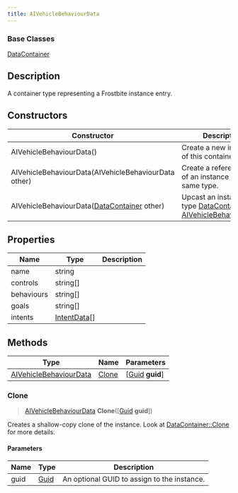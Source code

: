 ```yaml
---
title: AIVehicleBehaviourData
---
```

### Base Classes

[DataContainer](/vext/ref/shared/class/datacontainer)

## Description

A container type representing a Frostbite instance entry.

## Constructors

| Constructor                                                                       | Description                                                                                                                         |
| --------------------------------------------------------------------------------- | ----------------------------------------------------------------------------------------------------------------------------------- |
| AIVehicleBehaviourData()                                                          | Create a new instance of this container type.                                                                                       |
| AIVehicleBehaviourData(AIVehicleBehaviourData other)                              | Create a reference copy of an instance of the same type.                                                                            |
| AIVehicleBehaviourData([DataContainer](/vext/ref/shared/class/datacontainer) other) | Upcast an instance of type [DataContainer](/vext/ref/shared/class/datacontainer) to [AIVehicleBehaviourData](/vext/ref/fb/aivehiclebehaviourdata/). |

## Properties

| Name       | Type                         | Description |
| ---------- | ---------------------------- | ----------- |
| name       | string                       |             |
| controls   | string\[\]                   |             |
| behaviours | string\[\]                   |             |
| goals      | string\[\]                   |             |
| intents    | [IntentData](/vext/ref/fb/intentdata/)\[\] |             |

## Methods

| Type                                             | Name            | Parameters                                     |
| ------------------------------------------------ | --------------- | ---------------------------------------------- |
| [AIVehicleBehaviourData](/vext/ref/fb/aivehiclebehaviourdata/) | [Clone](#clone) | \[[Guid](/vext/ref/shared/class/guid) **guid**\] |

### Clone

> [AIVehicleBehaviourData](/vext/ref/fb/aivehiclebehaviourdata/) **Clone**(\[[Guid](/vext/ref/shared/class/guid) **guid**\])

Creates a shallow-copy clone of the instance. Look at [DataContainer::Clone](/vext/ref/shared/class/datacontainer#clone) for more details.

#### Parameters

| Name | Type         | Description                                 |
| ---- | ------------ | ------------------------------------------- |
| guid | [Guid](/vext/ref/shared/class/guid/) | An optional GUID to assign to the instance. |
